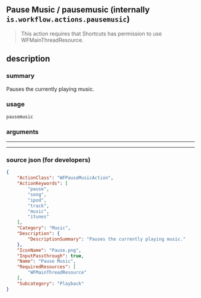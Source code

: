 
## Pause Music / pausemusic (internally `is.workflow.actions.pausemusic`)

> This action requires that Shortcuts has permission to use WFMainThreadResource.


## description

### summary

Pauses the currently playing music.


### usage
```
pausemusic 
```

### arguments

---



---

### source json (for developers)

```json
{
	"ActionClass": "WFPauseMusicAction",
	"ActionKeywords": [
		"pause",
		"song",
		"ipod",
		"track",
		"music",
		"itunes"
	],
	"Category": "Music",
	"Description": {
		"DescriptionSummary": "Pauses the currently playing music."
	},
	"IconName": "Pause.png",
	"InputPassthrough": true,
	"Name": "Pause Music",
	"RequiredResources": [
		"WFMainThreadResource"
	],
	"Subcategory": "Playback"
}
```
